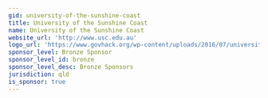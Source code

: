 ```yaml
---
gid: university-of-the-sunshine-coast
title: University of the Sunshine Coast
name: University of the Sunshine Coast
website_url: 'http://www.usc.edu.au'
logo_url: 'https://www.govhack.org/wp-content/uploads/2016/07/university_of_the_sunshine_coast.png'
sponsor_level: Bronze Sponsor
sponsor_level_id: bronze
sponsor_level_desc: Bronze Sponsors
jurisdiction: qld
is_sponsor: true
---
```

